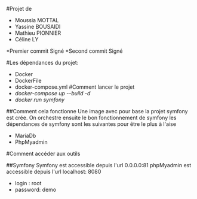 #Projet de

- Moussia MOTTAL
- Yassine BOUSAIDI
- Mathieu PIONNIER
- Céline LY

*Premier commit Signé
*Second commit Signé

#Les dépendances du projet:

- Docker
- DockerFile
- docker-compose.yml
  #Comment lancer le projet
- _docker-compose up --build -d_
- _docker run symfony_

##Comment cela fonctionne
Une image avec pour base la projet symfony est crée.
On orchestre ensuite le bon fonctionnement de symfony
les dépendances de symfony sont les suivantes pour être le plus à l'aise

- MariaDb
- PhpMyadmin

#Comment accéder aux outils

##Symfony
Symfony est accessible depuis l'url 0.0.0.0:81
phpMyadmin est accessible depuis l'url localhost: 8080

- login : root
- password: demo
